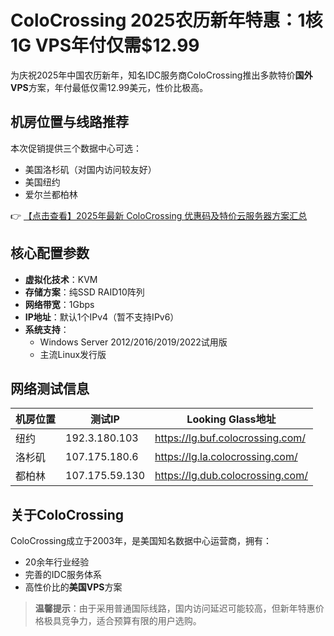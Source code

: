 # ColoCrossing 2025农历新年特惠：1核1G VPS年付仅需$12.99

为庆祝2025年中国农历新年，知名IDC服务商ColoCrossing推出多款特价**国外VPS**方案，年付最低仅需12.99美元，性价比极高。

## 机房位置与线路推荐
本次促销提供三个数据中心可选：
- 美国洛杉矶（对国内访问较友好）
- 美国纽约
- 爱尔兰都柏林

👉 [【点击查看】2025年最新 ColoCrossing 优惠码及特价云服务器方案汇总](https://bit.ly/ColoCrossing)

## 核心配置参数
- **虚拟化技术**：KVM
- **存储方案**：纯SSD RAID10阵列
- **网络带宽**：1Gbps
- **IP地址**：默认1个IPv4（暂不支持IPv6）
- **系统支持**：
  - Windows Server 2012/2016/2019/2022试用版
  - 主流Linux发行版

## 网络测试信息
| 机房位置 | 测试IP       | Looking Glass地址                  |
|----------|--------------|------------------------------------|
| 纽约     | 192.3.180.103 | https://lg.buf.colocrossing.com/  |
| 洛杉矶   | 107.175.180.6 | https://lg.la.colocrossing.com/   |
| 都柏林   | 107.175.59.130| https://lg.dub.colocrossing.com/  |

## 关于ColoCrossing
ColoCrossing成立于2003年，是美国知名数据中心运营商，拥有：
- 20余年行业经验
- 完善的IDC服务体系
- 高性价比的**美国VPS**方案

> **温馨提示**：由于采用普通国际线路，国内访问延迟可能较高，但新年特惠价格极具竞争力，适合预算有限的用户选购。